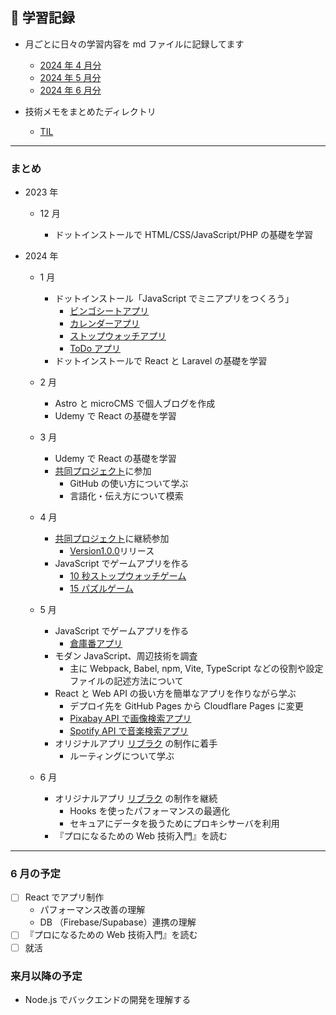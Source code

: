 ## 🐌 学習記録

- 月ごとに日々の学習内容を md ファイルに記録してます

  - [2024 年 4 月分](https://github.com/kagomen/activities-log/blob/main/2024-04.md)
  - [2024 年 5 月分](https://github.com/kagomen/activities-log/blob/main/2024-05.md)
  - [2024 年 6 月分](https://github.com/kagomen/activities-log/blob/main/2024-06.md)

- 技術メモをまとめたディレクトリ
  - [TIL](https://github.com/kagomen/activities-log/tree/main/TIL)

---

### まとめ

- 2023 年

  - 12 月

    - ドットインストールで HTML/CSS/JavaScript/PHP の基礎を学習

- 2024 年

  - 1 月

    - ドットインストール「JavaScript でミニアプリをつくろう」
      - [ビンゴシートアプリ](https://kagomen.github.io/BingoSheet/)
      - [カレンダーアプリ](https://kagomen.github.io/Calendar/)
      - [ストップウォッチアプリ](https://kagomen.github.io/Stopwatch/)
      - [ToDo アプリ](https://kagomen.github.io/TodoApp-js/)
    - ドットインストールで React と Laravel の基礎を学習

  - 2 月

    - Astro と microCMS で個人ブログを作成
    - Udemy で React の基礎を学習

  - 3 月

    - Udemy で React の基礎を学習
    - [共同プロジェクト](https://github.com/kagomen/first-contributions-ja.github.io)に参加
      - GitHub の使い方について学ぶ
      - 言語化・伝え方について模索

  - 4 月

    - [共同プロジェクト](https://github.com/kagomen/first-contributions-ja.github.io)に継続参加
      - [Version1.0.0](https://github.com/first-contributions-ja/first-contributions-ja.github.io/releases/tag/v1.0.0)リリース
    - JavaScript でゲームアプリを作る
      - [10 秒ストップウォッチゲーム](https://kagomen.github.io/10second-game/)
      - [15 パズルゲーム](https://kagomen.github.io/15puzzle/)

  - 5 月

    - JavaScript でゲームアプリを作る
      - [倉庫番アプリ](https://kagomen.github.io/sokoban/)
    - モダン JavaScript、周辺技術を調査
      - 主に Webpack, Babel, npm, Vite, TypeScript などの役割や設定ファイルの記述方法について
    - React と Web API の扱い方を簡単なアプリを作りながら学ぶ
      - デプロイ先を GitHub Pages から Cloudflare Pages に変更
      - [Pixabay API で画像検索アプリ](https://pixabay-api-app.pages.dev/)
      - [Spotify API で音楽検索アプリ](https://spotify-api-app.pages.dev/)
    - オリジナルアプリ [リブラク](https://libraku.pages.dev/) の制作に着手
      - ルーティングについて学ぶ

  - 6 月

    - オリジナルアプリ [リブラク](https://libraku.pages.dev/) の制作を継続
      - Hooks を使ったパフォーマンスの最適化
      - セキュアにデータを扱うためにプロキシサーバを利用
    - 『プロになるための Web 技術入門』を読む

---

### 6 月の予定

- [ ] React でアプリ制作
  - パフォーマンス改善の理解
  - DB （Firebase/Supabase）連携の理解
- [ ] 『プロになるための Web 技術入門』を読む
- [ ] 就活

### 来月以降の予定

- Node.js でバックエンドの開発を理解する

